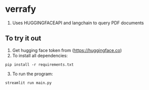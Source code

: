 # verrafy
1. Uses HUGGINGFACEAPI and langchain to query PDF documents

## To try it out 
1. Get hugging face token from (https://huggingface.co)
2. To install all dependencies:
```
pip install -r requirements.txt
```
3. To run the program:
```
streamlit run main.py
```
